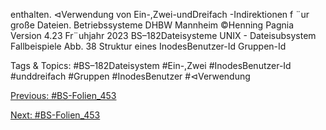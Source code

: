 enthalten.
⊲Verwendung von Ein-,Zwei-undDreifach -Indirektionen f ¨ur große Dateien.
Betriebssysteme DHBW Mannheim ©Henning Pagnia Version 4.23 Fr¨uhjahr 2023 BS–182Dateisysteme UNIX - Dateisubsystem Fallbeispiele
Abb. 38 Struktur eines InodesBenutzer-Id
Gruppen-Id

   Tags & Topics:
   #BS–182Dateisystem
   #Ein-,Zwei
   #InodesBenutzer-Id
   #unddreifach
   #Gruppen
   #InodesBenutzer
   #⊲Verwendung

[Previous: #BS-Folien_453](BS-Folien_453.md)

[Next: #BS-Folien_453](BS-Folien_453.md)